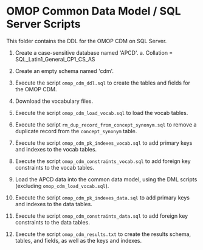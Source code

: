 OMOP Common Data Model / SQL Server Scripts
=================

This folder contains the DDL for the OMOP CDM on SQL Server. 

1. Create a case-sensitive database named 'APCD'.
	a. Collation = SQL_Latin1_General_CP1_CS_AS

2. Create an empty schema named 'cdm'.

3. Execute the script `omop_cdm_ddl.sql` to create the tables and fields for the OMOP CDM.

4. Download the vocabulary files.

5. Execute the script `omop_cdm_load_vocab.sql` to load the vocab tables.

6. Execute the script `rm_dup_record_from_concept_synonym.sql` to remove a duplicate record from the `concept_synonym` table.

7. Execute the script `omop_cdm_pk_indexes_vocab.sql` to add primary keys and indexes to the vocab tables.

8. Execute the script `omop_cdm_constraints_vocab.sql` to add foreign key constraints to the vocab tables.

9. Load the APCD data into the common data model, using the DML scripts (excluding `omop_cdm_load_vocab.sql`).

10. Execute the script `omop_cdm_pk_indexes_data.sql` to add primary keys and indexes to the data tables.

11. Execute the script `omop_cdm_constraints_data.sql` to add foreign key constraints to the data tables.

12. Execute the script `omop_cdm_results.txt` to create the results schema, tables, and fields, as well as the keys and indexes.
